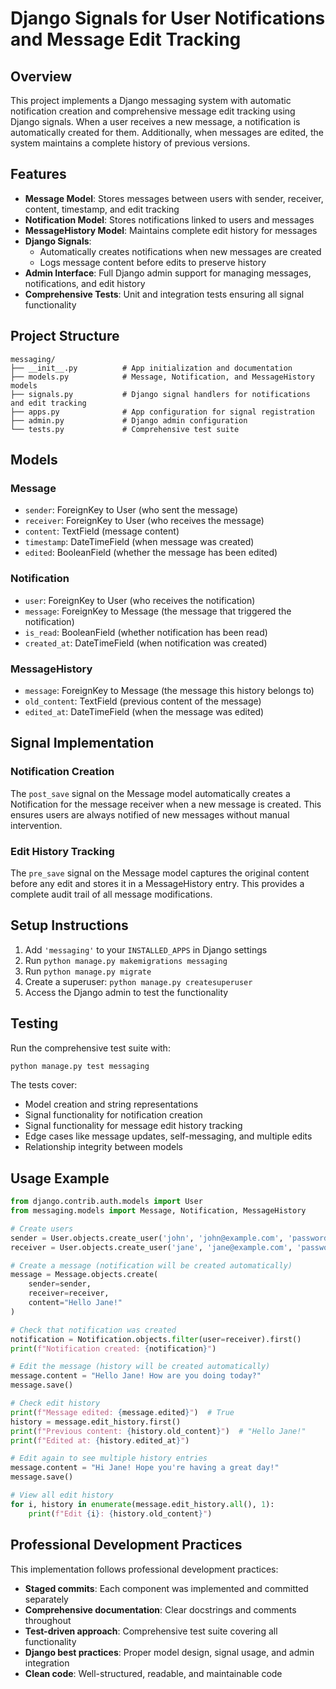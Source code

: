 # Django Signals for User Notifications and Message Edit Tracking

## Overview

This project implements a Django messaging system with automatic notification creation and comprehensive message edit tracking using Django signals. When a user receives a new message, a notification is automatically created for them. Additionally, when messages are edited, the system maintains a complete history of previous versions.

## Features

- **Message Model**: Stores messages between users with sender, receiver, content, timestamp, and edit tracking
- **Notification Model**: Stores notifications linked to users and messages  
- **MessageHistory Model**: Maintains complete edit history for messages
- **Django Signals**: 
  - Automatically creates notifications when new messages are created
  - Logs message content before edits to preserve history
- **Admin Interface**: Full Django admin support for managing messages, notifications, and edit history
- **Comprehensive Tests**: Unit and integration tests ensuring all signal functionality

## Project Structure

```
messaging/
├── __init__.py          # App initialization and documentation
├── models.py            # Message, Notification, and MessageHistory models
├── signals.py           # Django signal handlers for notifications and edit tracking
├── apps.py              # App configuration for signal registration
├── admin.py             # Django admin configuration
└── tests.py             # Comprehensive test suite
```

## Models

### Message

- `sender`: ForeignKey to User (who sent the message)
- `receiver`: ForeignKey to User (who receives the message)
- `content`: TextField (message content)
- `timestamp`: DateTimeField (when message was created)
- `edited`: BooleanField (whether the message has been edited)

### Notification

- `user`: ForeignKey to User (who receives the notification)
- `message`: ForeignKey to Message (the message that triggered the notification)
- `is_read`: BooleanField (whether notification has been read)
- `created_at`: DateTimeField (when notification was created)

### MessageHistory

- `message`: ForeignKey to Message (the message this history belongs to)
- `old_content`: TextField (previous content of the message)
- `edited_at`: DateTimeField (when the message was edited)

## Signal Implementation

### Notification Creation
The `post_save` signal on the Message model automatically creates a Notification for the message receiver when a new message is created. This ensures users are always notified of new messages without manual intervention.

### Edit History Tracking
The `pre_save` signal on the Message model captures the original content before any edit and stores it in a MessageHistory entry. This provides a complete audit trail of all message modifications.

## Setup Instructions

1. Add `'messaging'` to your `INSTALLED_APPS` in Django settings
2. Run `python manage.py makemigrations messaging`
3. Run `python manage.py migrate`
4. Create a superuser: `python manage.py createsuperuser`
5. Access the Django admin to test the functionality

## Testing

Run the comprehensive test suite with:
```bash
python manage.py test messaging
```

The tests cover:

- Model creation and string representations
- Signal functionality for notification creation
- Signal functionality for message edit history tracking
- Edge cases like message updates, self-messaging, and multiple edits
- Relationship integrity between models

## Usage Example

```python
from django.contrib.auth.models import User
from messaging.models import Message, Notification, MessageHistory

# Create users
sender = User.objects.create_user('john', 'john@example.com', 'password')
receiver = User.objects.create_user('jane', 'jane@example.com', 'password')

# Create a message (notification will be created automatically)
message = Message.objects.create(
    sender=sender,
    receiver=receiver,
    content="Hello Jane!"
)

# Check that notification was created
notification = Notification.objects.filter(user=receiver).first()
print(f"Notification created: {notification}")

# Edit the message (history will be created automatically)
message.content = "Hello Jane! How are you doing today?"
message.save()

# Check edit history
print(f"Message edited: {message.edited}")  # True
history = message.edit_history.first()
print(f"Previous content: {history.old_content}")  # "Hello Jane!"
print(f"Edited at: {history.edited_at}")

# Edit again to see multiple history entries
message.content = "Hi Jane! Hope you're having a great day!"
message.save()

# View all edit history
for i, history in enumerate(message.edit_history.all(), 1):
    print(f"Edit {i}: {history.old_content}")
```

## Professional Development Practices

This implementation follows professional development practices:
- **Staged commits**: Each component was implemented and committed separately
- **Comprehensive documentation**: Clear docstrings and comments throughout
- **Test-driven approach**: Comprehensive test suite covering all functionality
- **Django best practices**: Proper model design, signal usage, and admin integration
- **Clean code**: Well-structured, readable, and maintainable code
